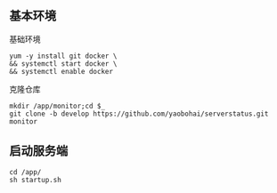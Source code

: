 ## 基本环境

基础环境

```
yum -y install git docker \
&& systemctl start docker \
&& systemctl enable docker
```

克隆仓库

```
mkdir /app/monitor;cd $_
git clone -b develop https://github.com/yaobohai/serverstatus.git monitor
```

## 启动服务端

```
cd /app/
sh startup.sh
```
